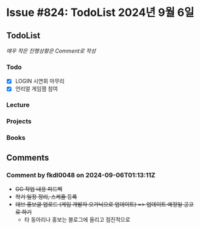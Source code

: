 # Issue #824: TodoList 2024년 9월 6일

## TodoList

*매우 작은 진행상황은 Comment로 작성*

### Todo  

- [x] LOGIN 시연회 마무리
- [x] 언리얼 게임잼 참여

### Lecture

### Projects

### Books


## Comments

### Comment by fkdl0048 on 2024-09-06T01:13:11Z

- ~~GG 작업 내용 피드백~~
- ~~학기 일정 정리, 스케줄 등록~~
- ~~데브 홍보글 업로드 (게임 개발자 오가닉으로 업데이트) => 업데이트 예정일 공고로 하기~~
  - 타 동아리나 홍보는 블로그에 올리고 점진적으로

